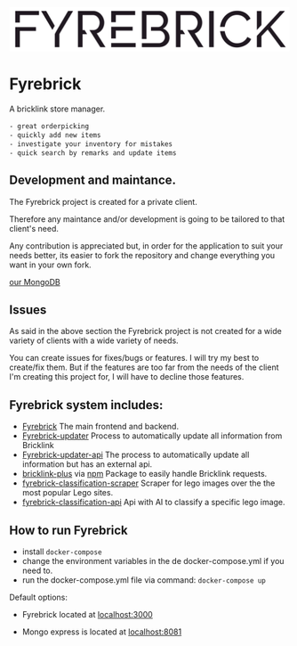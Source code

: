 ![Profile edit page](public/images/logo.svg)

# Fyrebrick
 A bricklink store manager. 
 
    - great orderpicking
    - quickly add new items
    - investigate your inventory for mistakes
    - quick search by remarks and update items

## Development and maintance.

The Fyrebrick project is created for a private client.

Therefore any maintance and/or development is going to be tailored to that client's need.

Any contribution is appreciated but, in order for the application to suit your needs better, its easier to fork the repository and change everything you want in your own fork.

[our MongoDB](https://cloud.mongodb.com/freemonitoring/cluster/P4O6G7FW7LACBE5VSMARQ36QW27GW7JE)


## Issues

As said in the above section the Fyrebrick project is not created for a wide variety of clients with a wide variety of needs. 

You can create issues for fixes/bugs or features. I will try my best to create/fix them. But if the features are too far from the needs of the client I'm creating this project for, I will have to decline those features.

## Fyrebrick system includes:

 - [Fyrebrick](https://github.com/fyrebrick/fyrebrick)
  The main frontend and backend.
 - [Fyrebrick-updater](https://github.com/fyrebrick/fyrebrick-updater)
  Process to automatically update all information from Bricklink
 - [Fyrebrick-updater-api](https://github.com/fyrebrick/fyrebrick-updater-api)
   The process to automatically update all information but has an external api.
 - [bricklink-plus](https://github.com/fyrebrick/bricklink-plus) via [npm](https://www.npmjs.com/package/bricklink-plus)
  Package to easily handle Bricklink requests.
 - [fyrebrick-classification-scraper](https://github.com/fyrebrick/fyrebrick-classification-scraper)
  Scraper for lego images over the the most popular Lego sites.
 - [fyrebrick-classification-api](https://github.com/fyrebrick/fyrebrick-classification-api)
  Api with AI to classify a specific lego image.

## How to run Fyrebrick

 - install `docker-compose`
 - change the environment variables in the de docker-compose.yml if you need to.
 - run the docker-compose.yml file via command: `docker-compose up`
 
 Default options:

 - Fyrebrick located at [localhost:3000](http://localhost:3000)

 - Mongo express is located at [localhost:8081](http://localhost:8081)
 
